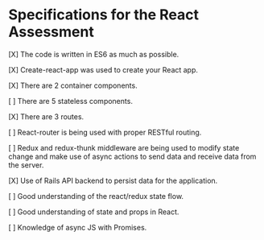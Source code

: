 # Specifications for the React Assessment

[X] The code is written in ES6 as much as possible.

[X] Create-react-app was used to create your React app.

[X] There are 2 container components.

[ ] There are 5 stateless components.

[X] There are 3 routes.

[ ] React-router is being used with proper RESTful routing.

[ ] Redux and redux-thunk middleware are being used to modify state change and make use of async actions to send data and receive data from the server.

[X] Use of Rails API backend to persist data for the application.

[ ] Good understanding of the react/redux state flow.

[ ] Good understanding of state and props in React.

[ ] Knowledge of async JS with Promises.

